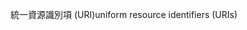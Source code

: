 <span data-ttu-id="b1e88-101">統一資源識別項 (URI)</span><span class="sxs-lookup"><span data-stu-id="b1e88-101">uniform resource identifiers (URIs)</span></span>